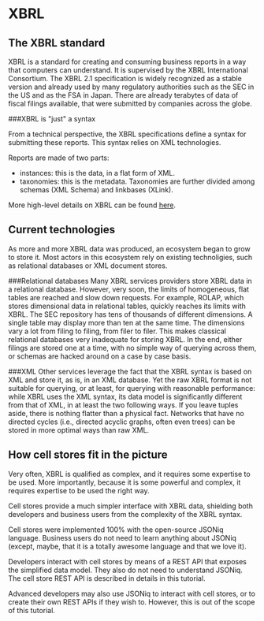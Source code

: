 XBRL
====

The XBRL standard
-----------------

XBRL is a standard for creating and consuming business reports in a way that computers can understand. It is supervised by the XBRL International Consortium. The XBRL 2.1 specification is widely recognized as a stable version and already used by many regulatory authorities such as the SEC in the US and as the FSA in Japan. There are already terabytes of data of fiscal filings available, that were submitted by companies across the globe.

###XBRL is "just" a syntax

From a technical perspective, the XBRL specifications define a syntax for submitting these reports. This syntax relies on XML technologies.

Reports are made of two parts:
- instances: this is the data, in a flat form of XML.
- taxonomies: this is the metadata. Taxonomies are further divided among schemas (XML Schema) and linkbases (XLink).

More high-level details on XBRL can be found [here](http://specifications.xbrl.org/xbrl-essentials.html).

Current technologies
--------------------

As more and more XBRL data was produced, an ecosystem began to grow to store it. Most actors in this ecosystem rely on existing technoligies, such as relational databases or XML document stores.

###Relational databases
Many XBRL services providers store XBRL data in a relational database. However, very soon, the limits of homogeneous, flat tables are reached and slow down requests. For example, ROLAP, which stores dimensional data in relational tables, quickly reaches its limits with XBRL. The SEC repository has tens of thousands of different dimensions. A single table may display more than ten at the same time. The dimensions vary a lot from filing to filing, from filer to filer. This makes classical relational databases very inadequate for storing XBRL. In the end, either filings are stored one at a time, with no simple way of querying across them, or schemas are hacked around on a case by case basis.

###XML
Other services leverage the fact that the XBRL syntax is based on XML and store it, as is, in an XML database. Yet the raw XBRL format is not suitable for querying, or at least, for querying with reasonable performance: while XBRL uses the XML syntax, its data model is significantly different from that of XML, in at least the two following ways. If you leave tuples aside, there is nothing flatter than a physical fact. Networks that have no directed cycles (i.e., directed acyclic graphs, often even trees) can be stored in more optimal ways than raw XML.

How cell stores fit in the picture
----------------------------------

Very often, XBRL is qualified as complex, and it requires some expertise to be used. More importantly, because it is some powerful and complex, it requires expertise to be used the right way.

Cell stores provide a much simpler interface with XBRL data, shielding both developers and business users from the complexity of the XBRL syntax.

Cell stores were implemented 100% with the open-source JSONiq language. Business users do not need to learn anything about JSONiq (except, maybe, that it is a totally awesome language and that we love it).

Developers interact with cell stores by means of a REST API that exposes the simplified data model. They also do not need to understand JSONiq. The cell store REST API is described in details in this tutorial.

Advanced developers may also use JSONiq to interact with cell stores, or to create their own REST APIs if they wish to. However, this is out of the scope of this tutorial.
